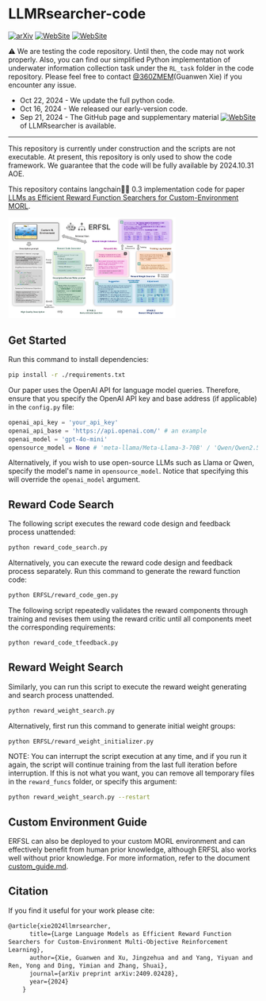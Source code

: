 # LLMRsearcher-code

[![arXiv](https://img.shields.io/badge/arXiv-2409.02428-b31b1b.svg)](https://arxiv.org/abs/2409.02428)  [![WebSite](https://img.shields.io/badge/GitHub_Page-Supp_Material-77DDFF.svg)](https://360zmem.github.io/LLMRsearcher) [![WebSite](https://img.shields.io/github/last-commit/360ZMEM/LLMRsearcher-code?color=green)](https://360zmem.github.io/LLMRsearcher)

⚠ We are testing the code repository. Until then, the code may not work properly. Also, you can find our simplified Python implementation of underwater information collection task under the `RL_task` folder in the code repository. Please feel free to contact [@360ZMEM](mailto:gwxie360@outlook.com)(Guanwen Xie) if you encounter any issue.

- Oct 22, 2024 - We update the full python code.
- Oct 16, 2024 - We released our early-version code.
- Sep 21, 2024 - The GitHub page and supplementary material [![WebSite](https://img.shields.io/badge/GitHub_Page-Supp_Material-77DDFF.svg)](https://360zmem.github.io/LLMRsearcher) of LLMRsearcher is available.

---

This repository is currently under construction and the scripts are not executable. At present, this repository is only used to show the code framework. We guarantee that the code will be fully available by 2024.10.31 AOE.

This repository contains langchain🦜️🔗 0.3 implementation code for paper [LLMs as Efficient Reward Function Searchers for Custom-Environment MORL](https://360zmem.github.io/LLMRsearcher). 

<img src="paper/llmrsearcher.png" alt="llmrsearcher" style="zoom: 33%;" />

## Get Started

Run this command to install dependencies:

```bash
pip install -r ./requirements.txt
```

Our paper uses the OpenAI API for language model queries. Therefore, ensure that you specify the OpenAI API key and base address (if applicable) in the `config.py` file:

```python
openai_api_key = 'your_api_key'
openai_api_base = 'https://api.openai.com/' # an example
openai_model = 'gpt-4o-mini'
opensource_model = None # 'meta-llama/Meta-Llama-3-70B' / 'Qwen/Qwen2.5-72B' ...
```

Alternatively, if you wish to use open-source LLMs such as Llama or Qwen, specify the model's name in `opensource_model`. Notice that specifying this will override the `openai_model` argument.

## Reward Code Search

The following script executes the reward code design and feedback process unattended:

```bash
python reward_code_search.py
```

Alternatively, you can execute the reward code design and feedback process separately. Run this command to generate the reward function code:

```bash
python ERFSL/reward_code_gen.py
```

The following script repeatedly validates the reward components through training and revises them using the reward critic until all components meet the corresponding requirements:

```bash
python reward_code_tfeedback.py
```

## Reward Weight Search

Similarly, you can run this script to execute the reward weight generating and search process unattended.

```bash
python reward_weight_search.py
```

Alternatively, first run this command to generate initial weight groups:

```bash
python ERFSL/reward_weight_initializer.py
```

NOTE: You can interrupt the script execution at any time, and if you run it again, the script will continue training from the last full iteration before interruption. If this is not what you want, you can remove all temporary files in the `reward_funcs` folder, or specify this argument:

```bash
python reward_weight_search.py --restart
```

## Custom Environment Guide

ERFSL can also be deployed to your custom MORL environment and can effectively benefit from human prior knowledge, although ERFSL also works well without prior knowledge. For more information, refer to the document [custom_guide.md](custom_guide.md).

## Citation

If you find it useful for your work please cite:
```
@article{xie2024llmrsearcher,
      title={Large Language Models as Efficient Reward Function Searchers for Custom-Environment Multi-Objective Reinforcement Learning},
      author={Xie, Guanwen and Xu, Jingzehua and and Yang, Yiyuan and Ren, Yong and Ding, Yimian and Zhang, Shuai},
      journal={arXiv preprint arXiv:2409.02428},
      year={2024}
    }
```




